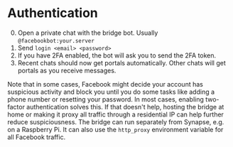 # Authentication

0. Open a private chat with the bridge bot. Usually `@facebookbot:your.server`
1. Send `login <email> <password>`
2. If you have 2FA enabled, the bot will ask you to send the 2FA token.
3. Recent chats should now get portals automatically. Other chats will get
   portals as you receive messages.

Note that in some cases, Facebook might decide your account has suspicious
activity and block you until you do some tasks like adding a phone number or
resetting your password. In most cases, enabling two-factor authentication
solves this. If that doesn't help, hosting the bridge at home or making it proxy
all traffic through a residential IP can help further reduce suspiciousness.
The bridge can run separately from Synapse, e.g. on a Raspberry Pi. It can also
use the `http_proxy` environment variable for all Facebook traffic.
